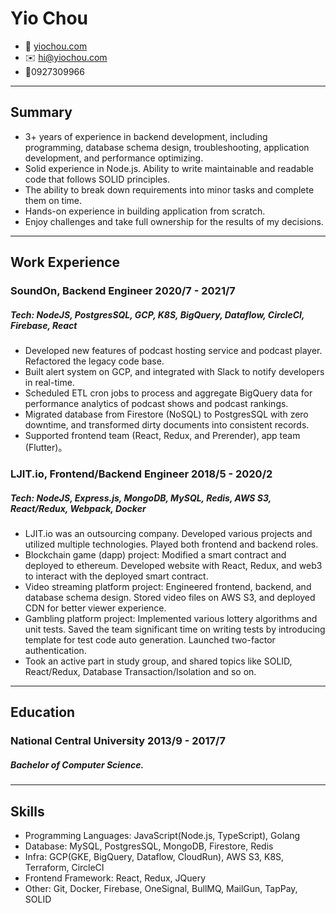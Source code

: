 <!-- The (first) h1 will be used as the <title> of the HTML page -->

# Yio Chou

<!-- The unordered list immediately after the h1 will be formatted on a single
line. It is intended to be used for contact details -->

- <span>🏡</span> [yiochou.com](http://yiochou.com)
- <span>✉️</span> <hi@yiochou.com>
- <span>📱</span>0927309966

<!-- The paragraph after the h1 and ul and before the first h2 is optional. It
is intended to be used for a short summary. -->

---

## Summary

- 3+ years of experience in backend development, including programming, database schema design, troubleshooting, application development, and performance optimizing.
- Solid experience in Node.js. Ability to write maintainable and readable code that follows SOLID principles.
- The ability to break down requirements into minor tasks and complete them on time.
- Hands-on experience in building application from scratch.
- Enjoy challenges and take full ownership for the results of my decisions.

---

## Work Experience

<!-- You have to wrap the "left" and "right" half of these headings in spans by
hand -->

### <span> SoundOn, Backend Engineer </span> 2020/7 - 2021/7

##### Tech: NodeJS, PostgresSQL, GCP, K8S, BigQuery, Dataflow, CircleCI, Firebase, React

- Developed new features of podcast hosting service and podcast player. Refactored the legacy code base.
- Built alert system on GCP, and integrated with Slack to notify developers in real-time.
- Scheduled ETL cron jobs to process and aggregate BigQuery data for performance analytics of podcast shows and podcast rankings.
- Migrated database from Firestore (NoSQL) to PostgresSQL with zero downtime, and transformed dirty documents into consistent records.
- Supported frontend team (React, Redux, and Prerender), app team (Flutter)。

### <span> LJIT.io, Frontend/Backend Engineer </span> 2018/5 - 2020/2

##### Tech: NodeJS, Express.js, MongoDB, MySQL, Redis, AWS S3, React/Redux, Webpack, Docker

- LJIT.io was an outsourcing company. Developed various projects and utilized multiple technologies. Played both frontend and backend roles.
- Blockchain game (dapp) project: Modified a smart contract and deployed to ethereum. Developed website with React, Redux, and web3 to interact with the deployed smart contract.
- Video streaming platform project: Engineered frontend, backend, and database schema design. Stored video files on AWS S3, and deployed CDN for better viewer experience.
- Gambling platform project: Implemented various lottery algorithms and unit tests. Saved the team significant time on writing tests by introducing template for test code auto generation. Launched two-factor authentication.
- Took an active part in study group, and shared topics like SOLID, React/Redux, Database Transaction/Isolation and so on.

---

## Education

### <span> National Central University </span> 2013/9 - 2017/7

##### **Bachelor of Computer Science**.

---

## Skills

- Programming Languages: JavaScript(Node.js, TypeScript), Golang
- Database: MySQL, PostgresSQL, MongoDB, Firestore, Redis
- Infra: GCP(GKE, BigQuery, Dataflow, CloudRun), AWS S3, K8S, Terraform, CircleCI
- Frontend Framework: React, Redux, JQuery
- Other: Git, Docker, Firebase, OneSignal, BullMQ, MailGun, TapPay, SOLID
